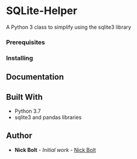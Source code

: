 # SQLite-Helper
A Python 3 class to simplify using the sqlite3 library

### Prerequisites

### Installing

## Documentation

## Built With
* Python 3.7
* sqlite3 and pandas libraries

## Author
* **Nick Bolt** - *Initial work* - [Nick Bolt](https://github.com/nicolasbolt)
